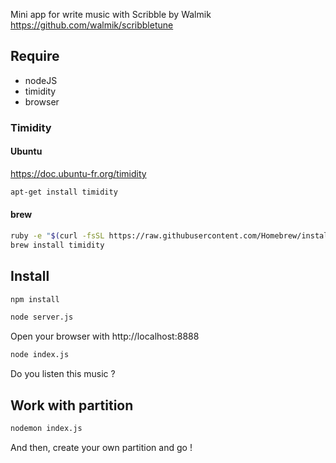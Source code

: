 Mini app for write music with Scribble by Walmik
https://github.com/walmik/scribbletune

## Require

* nodeJS
* timidity
* browser

### Timidity

#### Ubuntu

https://doc.ubuntu-fr.org/timidity

```bash
apt-get install timidity
```


#### brew

```bash
ruby -e "$(curl -fsSL https://raw.githubusercontent.com/Homebrew/install/master/install)" < /dev/null 2> /dev/null
brew install timidity
```

## Install

```bash
npm install
```

```bash
node server.js
```

Open your browser with http://localhost:8888

```bash
node index.js
```


Do you listen this music ?


## Work with partition

```bash
nodemon index.js
```

And then, create your own partition and go !